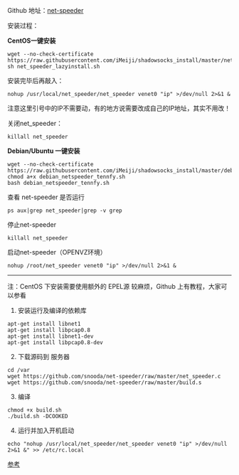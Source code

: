 Github 地址：[net-speeder](https://github.com/snooda/net-speeder)  

安装过程：  

**CentOS一键安装**  
```
wget --no-check-certificate https://raw.githubusercontent.com/iMeiji/shadowsocks_install/master/net_speeder_lazyinstall.sh
sh net_speeder_lazyinstall.sh
```

安装完毕后再敲入：  
```
nohup /usr/local/net_speeder/net_speeder venet0 "ip" >/dev/null 2>&1 &
```
注意这里引号中的IP不需要动，有的地方说需要改成自己的IP地址，其实不用改！  

关闭net_speeder：  
```
killall net_speeder
```

**Debian/Ubuntu 一键安装**  
```
wget --no-check-certificate https://raw.githubusercontent.com/iMeiji/shadowsocks_install/master/debian_netspeeder_tennfy.sh
chmod a+x debian_netspeeder_tennfy.sh
bash debian_netspeeder_tennfy.sh
```

查看 net-speeder 是否运行  
```
ps aux|grep net_speeder|grep -v grep
```

停止net-speeder  
```
killall net_speeder
```
启动net-speeder（OPENVZ环境）  
```
nohup /root/net_speeder venet0 "ip" >/dev/null 2>&1 &
```

***

注：CentOS 下安装需要使用额外的 EPEL源 较麻烦，Github 上有教程，大家可以参看  
1. 安装运行及编译的依赖库   
``` 
apt-get install libnet1
apt-get install libpcap0.8
apt-get install libnet1-dev
apt-get install libpcap0.8-dev
```
2. 下载源码到 服务器  
```
cd /var
wget https://github.com/snooda/net-speeder/raw/master/net_speeder.c
wget https://github.com/snooda/net-speeder/raw/master/build.s
```
3. 编译  
```
chmod +x build.sh
./build.sh -DCOOKED
```
4. 运行并加入开机启动  
```
echo "nohup /usr/local/net_speeder/net_speeder venet0 "ip" >/dev/null 2>&1 &" >> /etc/rc.local
```

[参考](http://www.cmsky.com/vps-net-speeder/)